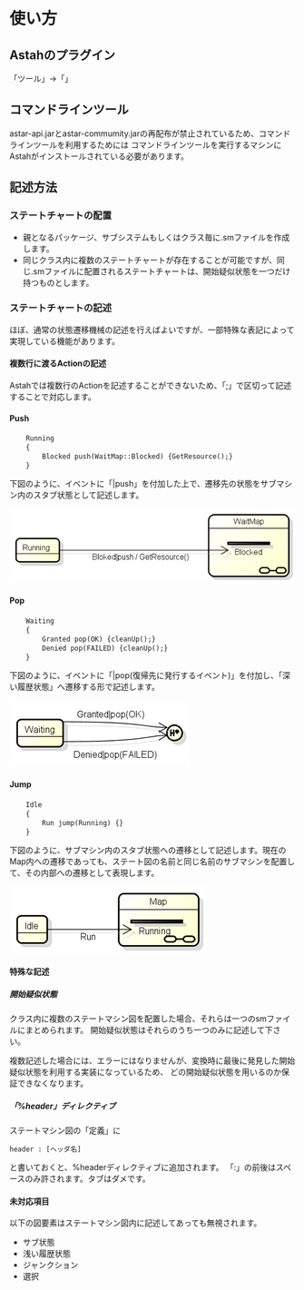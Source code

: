 # 使い方

## Astahのプラグイン

「ツール」→「」

## コマンドラインツール

astar-api.jarとastar-commumity.jarの再配布が禁止されているため、コマンドラインツールを利用するためには
コマンドラインツールを実行するマシンにAstahがインストールされている必要があります。




## 記述方法

### ステートチャートの配置

*   親となるパッケージ、サブシステムもしくはクラス毎に.smファイルを作成します。
*   同じクラス内に複数のステートチャートが存在することが可能ですが、同じ.smファイルに配置されるステートチャートは、開始疑似状態を一つだけ持つものとします。

### ステートチャートの記述

ほぼ、通常の状態遷移機械の記述を行えばよいですが、一部特殊な表記によって実現している機能があります。

#### 複数行に渡るActionの記述

Astahでは複数行のActionを記述することができないため、「;」で区切って記述することで対応します。

#### Push

    	Running
    	{ 
    		Blocked push(WaitMap::Blocked) {GetResource();}
    	}

下図のように、イベントに「|push」を付加した上で、遷移先の状態をサブマシン内のスタブ状態として記述します。

![PushTransition](figures/PushTransition.png)

#### Pop

    	Waiting
    	{
    		Granted pop(OK) {cleanUp();}
    		Denied pop(FAILED) {cleanUp();}
    	}

下図のように、イベントに「|pop(復帰先に発行するイベント)」を付加し、「深い履歴状態」へ遷移する形で記述します。

![PopTransition](figures/PopTransition.png)


#### Jump

    	Idle
    	{
    		Run jump(Running) {}
    	}

下図のように、サブマシン内のスタブ状態への遷移として記述します。現在のMap内への遷移であっても、ステート図の名前と同じ名前のサブマシンを配置して、その内部への遷移として表現します。

![JumpTransition](figures/JumpTransition.png)


#### 特殊な記述

##### 開始疑似状態

クラス内に複数のステートマシン図を配置した場合、それらは一つのsmファイルにまとめられます。
開始疑似状態はそれらのうち一つのみに記述して下さい。

複数記述した場合には、エラーにはなりませんが、変換時に最後に発見した開始疑似状態を利用する実装になっているため、
どの開始疑似状態を用いるのか保証できなくなります。

##### 「%header」ディレクティブ

ステートマシン図の「定義」に

    header : [ヘッダ名]
	
と書いておくと、%headerディレクティブに追加されます。
「:」の前後はスペースのみ許されます。タブはダメです。

#### 未対応項目
以下の図要素はステートマシン図内に記述してあっても無視されます。

*   サブ状態
*   浅い履歴状態
*   ジャンクション
*   選択
